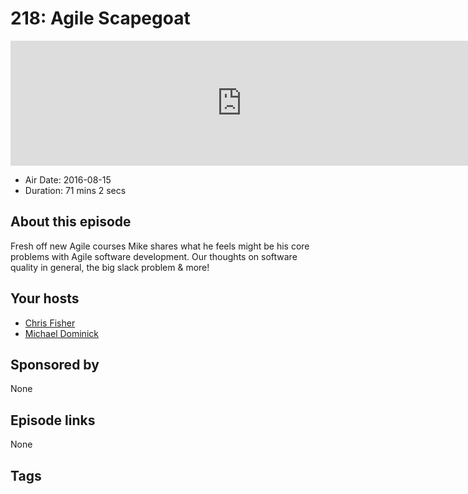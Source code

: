 # 218: Agile Scapegoat

<iframe src="https://player.fireside.fm/v2/MLf2ZzhC+j1w1rFxF?theme=dark" width="740" height="200" frameborder="0" scrolling="no"></iframe>

* Air Date: 2016-08-15
* Duration: 71 mins 2 secs

## About this episode

Fresh off new Agile courses Mike shares what he feels might be his core problems with Agile software development. Our thoughts on software quality in general, the big slack problem & more!

## Your hosts
* [Chris Fisher](https://coder.show/hosts/chrislas)
* [Michael Dominick](https://coder.show/hosts/michael)

## Sponsored by

None



## Episode links

None



## Tags


